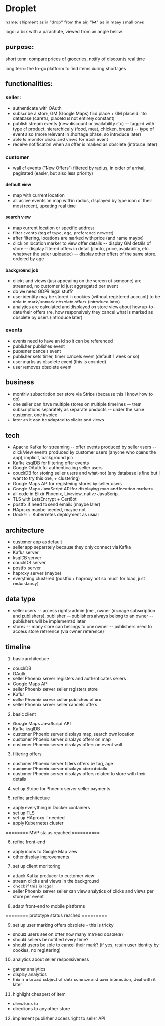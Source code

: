 # Droplet

name: shipment as in "drop" from the air, "let" as in many small ones

logo: a box with a parachute, viewed from an angle below

## purpose:

short term: compare prices of groceries, notify of discounts real time

long term: the to-go platform to find items during shortages

## functionalities:

### seller:
- authenticate with OAuth
- subscribe a store, GM (Google Maps) find place + GM placeId into database (careful, placeId is not entirely constant)
- publish stream events (new discount or availability etc)
-- tagged with type of product, hierarchically (food, meat, chicken, breast)
-- type of event also (more relevant in shortage phase, so introduce later)
- able to monitor clicks and views for each event
- receive notification when an offer is marked as obsolete (introuce later)

### customer
- wall of events ("New Offers") filtered by radius, in order of arrival, paginated (easier, but also less priority)

#### default view
- map with current location
- all active events on map within radius, displayed by type icon of their most recent, updating real time

#### search view
- map current location or specific address
- filter events (tag of type, age, preference newest)
- after filtering, locations are marked with price (and name maybe)
- click on location marker to view offer details
-- display GM details of store
-- display filtered offers in detail (photo, price, availability, etc. whatever the seller uploaded)
-- display other offers of the same store, ordered by age

#### background job
- clicks and views (just appearing on the screen of someone) are streamed, no customer id just aggregated per event
- do we need GDPR legal stuff?
- user identity may be stored in cookies (without registered account) to be able to mark/unmark obsolete offers (introduce later)
- analytics are calculated and displayed on store view about how up-to-date their offers are, how responsively they cancel what is marked as obsolete by users (introduce later)

### events
- events need to have an id so it can be referenced
- publisher publishes event
- publisher cancels event
- publisher sets timer, timer cancels event (default 1 week or so)
- user marks as obsolete event (this is counted)
- user removes obsolete event

## business
- monthly subscription per store via Stripe (because this I know how to do)
- one seller can have multiple stores on multiple timelines
-- treat subscriptions separately as separate products
-- under the same customer, one invoice
- later on it can be adapted to clicks and views

## tech
- Apache Kafka for streaming
-- offer events produced by seller users
-- click/view events produced by customer users (anyone who opens the app), implicit, background job
- Kafka ksqlDB for filtering offer events
- Google OAuth for authenticating seller users
- couchDB for storing seller users and what-not (any database is fine but I want to try this one, + clustering)
- Google Maps API for registering stores by seller users
- Google Maps JavaScript API for displaying map and location markers
- all code in Elixir Phoenix, Liveview, native JavaScript
- TLS with LetsEncrypt + CertBot
- postfix if need to send emails (maybe later)
- HAproxy maybe needed, maybe not
- Docker + Kubernetes deployment as usual

## architecture
- customer app as default
- seller app separately because they only connect via Kafka
- Kafka server
- ksqlDB server
- couchDB server
- postfix server
- haproxy server (maybe)
- everything clustered (postfix + haproxy not so much for load, just redundancy)

## data type
- seller users
-- access rights: admin (me), owner (manage subscription and publishers), publisher
-- publishers always belong to an owner
-- publishers will be implemented later
- stores
-- many store can belongs to one owner
-- publishers need to access store reference (via owner reference)

## timeline
1. basic architecture
- couchDB
- OAuth
- seller Phoenix server registers and authenticates sellers
- Google Maps API
- seller Phoenix server seller registers store
- Kafka
- seller Phoenix server seller publishes offers
- seller Phoenix server seller cancels offers

2. basic client
- Google Maps JavaScript API
- Kafka ksqlDB
- customer Phoenix server displays map, search own location
- customer Phoenix server displays offers on map
- customer Phoenix server displays offers on event wall

3. filtering offers
- customer Phoenix server filters offers by tag, age
- customer Phoenix server displays store details
- customer Phoenix server displays offers related to store with their details

4. set up Stripe for Phoenix server seller payments

5. refine architecture
- apply everything in Docker containers
- set up TLS
- set up HAproxy if needed
- apply Kubernetes cluster

======== MVP status reached ==========

6. refine front-end
- apply icons to Google Map view
- other display improvements

7. set up client monitoring
- attach Kafka producer to customer view
- stream clicks and views in the background
- check if this is legal
- seller Phoenix server seller can view analytics of clicks and views per store per event

8. adapt front-end to mobile platforms

======== prototype status reached =========

9. set up user marking offers obsolete - this is tricky
- should users see on offer how many marked obsolete?
- should sellers be notified every time?
- should users be able to cancel their mark? (if yes, retain user identity by cookies, no registering)

10. analytics about seller responsiveness
- gather analytics
- display analytics
- this is a broad subject of data science and user interaction, deal with it later

11. highlight cheapest of item
- directions to
- directions to any other store

12. implement publisher access right to seller API
